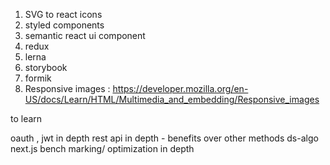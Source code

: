 
1) SVG to react icons
2) styled components
3) semantic react ui component
4) redux
5) lerna
6) storybook
7) formik
8) Responsive images : https://developer.mozilla.org/en-US/docs/Learn/HTML/Multimedia_and_embedding/Responsive_images

to learn

oauth , jwt in depth
rest api in depth - benefits over other methods
ds-algo
next.js
bench marking/ optimization in depth


